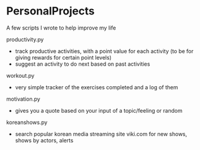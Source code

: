 # PersonalProjects
A few scripts I wrote to help improve my life

productivity.py 
- track productive activities, with a point value for each activity (to be for giving rewards for certain point levels)
- suggest an activity to do next based on past activities

workout.py
- very simple tracker of the exercises completed and a log of them 

motivation.py
- gives you a quote based on your input of a topic/feeling or random

koreanshows.py
- search popular korean media streaming site viki.com for new shows, shows by actors, alerts
